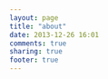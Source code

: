 ```yaml
---
layout: page
title: "about"
date: 2013-12-26 16:01
comments: true
sharing: true
footer: true
---
```

